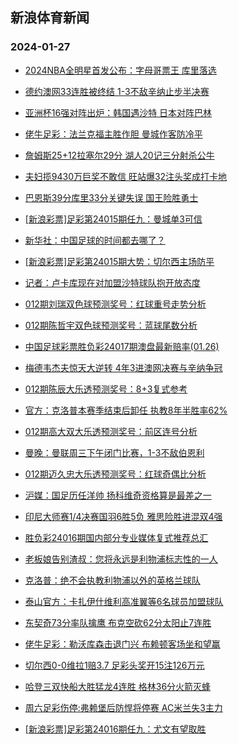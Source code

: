 ## 新浪体育新闻 
### 2024-01-27

+ [2024NBA全明星首发公布：字母哥票王 库里落选](https://sports.sina.com.cn/basketball/nba/2024-01-26/doc-inaevhph0330541.shtml)

+ [德约澳网33连胜被终结 1-3不敌辛纳止步半决赛](https://sports.sina.com.cn/tennis/atp/2024-01-26/doc-inaevtci4360089.shtml)

+ [亚洲杯16强对阵出炉：韩国遇沙特 日本对阵巴林](https://sports.sina.com.cn/china/asia/2024-01-26/doc-inaevhph0346038.shtml)

+ [佬牛足彩：法兰克福主胜作胆  曼城作客防冷平](https://sports.sina.com.cn/l/2024-01-26/doc-inaevhpp4538925.shtml)

+ [詹姆斯25+12拉塞尔29分 湖人20记三分射杀公牛](https://sports.sina.com.cn/basketball/nba/2024-01-26/doc-inaevtca0138683.shtml)

+ [夫妇揽9430万巨奖不敢信 旺站爆32注头奖成打卡地](https://sports.sina.com.cn/l/2024-01-26/doc-inaevafp7856812.shtml)

+ [巴恩斯39分库里33分关键失误 国王险胜勇士](https://sports.sina.com.cn/basketball/nba/2024-01-26/doc-inaevtcf7560289.shtml)

+ [[新浪彩票]足彩第24015期任九：曼城单3可信](https://sports.sina.com.cn/l/2024-01-26/doc-inaevafk0428591.shtml)

+ [新华社：中国足球的时间都去哪了？](https://sports.sina.com.cn/china/2024-01-26/doc-inaevhpk4905901.shtml)

+ [[新浪彩票]足彩第24015期大势：切尔西主场防平](https://sports.sina.com.cn/l/2024-01-26/doc-inaevafp7857384.shtml)

+ [记者：卢卡库现在对加盟沙特球队抱开放态度](https://sports.sina.com.cn/g/2024-01-26/doc-inaeumiv8200506.shtml)

+ [012期刘瑞双色球预测奖号：红球重号走势分析](https://sports.sina.com.cn/l/2024-01-26/doc-inaevxmf4239907.shtml)

+ [012期陈哲宇双色球预测奖号：蓝球尾数分析](https://sports.sina.com.cn/l/2024-01-26/doc-inaevxky0043038.shtml)

+ [中国足球彩票胜负彩24017期澳盘最新赔率(01.26)](https://sports.sina.com.cn/l/2024-01-26/doc-inaevtci4340400.shtml)

+ [梅德韦杰夫惊天大逆转 4年3进澳网决赛与辛纳争冠](https://sports.sina.com.cn/tennis/atp/2024-01-26/doc-inaewiyw4428065.shtml)

+ [012期陈辰大乐透预测奖号：8+3复式参考](https://sports.sina.com.cn/l/2024-01-26/doc-inaevtce4708068.shtml)

+ [官方：克洛普本赛季结束后卸任 执教8年半胜率62%](https://sports.sina.com.cn/g/pl/2024-01-26/doc-inaewiyt9872318.shtml)

+ [012期高大双大乐透预测奖号：前区连号分析](https://sports.sina.com.cn/l/2024-01-26/doc-inaevtcf7575291.shtml)

+ [曼晚：曼联周三下午闭门比赛，1-3不敌伯恩利](https://sports.sina.com.cn/g/2024-01-26/doc-inaeumiu5336736.shtml)

+ [012期迈久忠大乐透预测奖号：红球奇偶比分析](https://sports.sina.com.cn/l/2024-01-26/doc-inaevtca0157841.shtml)

+ [沪媒：国足历任洋帅 扬科维奇资格算是最差之一](https://sports.sina.com.cn/china/2024-01-26/doc-inaevtcf7573848.shtml)

+ [印尼大师赛1/4决赛国羽6胜5负 雅思险胜进混双4强](https://sports.sina.com.cn/others/badmin/2024-01-26/doc-inaewqhx3958248.shtml)

+ [胜负彩24016期国内部分专业媒体复式推荐总汇](https://sports.sina.com.cn/l/2024-01-26/doc-inaevhpk4902933.shtml)

+ [老板娘告别渣叔：您将永远是利物浦标志性的一人](https://sports.sina.com.cn/g/2024-01-27/doc-inaewuqs4209179.shtml)

+ [克洛普：绝不会执教利物浦以外的英格兰球队](https://sports.sina.com.cn/g/2024-01-27/doc-inaewuqs4210372.shtml)

+ [泰山官方：卡扎伊什维利高准翼等6名球员加盟球队](https://sports.sina.com.cn/china/j/2024-01-26/doc-inaewqhr9757793.shtml)

+ [东契奇73分率队擒鹰 布克空砍62分太阳止7连胜](https://sports.sina.com.cn/basketball/nba/2024-01-27/doc-inaexruh3745336.shtml)

+ [佬牛足彩：勒沃库森击退门兴 布赖顿客场坐和望赢](https://sports.sina.com.cn/l/2024-01-27/doc-inaexmnf9301571.shtml)

+ [切尔西0-0维拉1赔3.7 足彩头奖开15注126万元](https://sports.sina.com.cn/l/2024-01-27/doc-inaexmnf9290103.shtml)

+ [哈登三双快船大胜猛龙4连胜 格林36分火箭灭蜂](https://sports.sina.com.cn/basketball/nba/2024-01-27/doc-inaexrum3398848.shtml)

+ [周六足彩伤停:弗赖堡后防悍将停赛 AC米兰失3主力](https://sports.sina.com.cn/l/2024-01-26/doc-inaevxky0078205.shtml)

+ [[新浪彩票]足彩第24016期任九：尤文有望取胜](https://sports.sina.com.cn/l/2024-01-27/doc-inaexmnp3497513.shtml)

